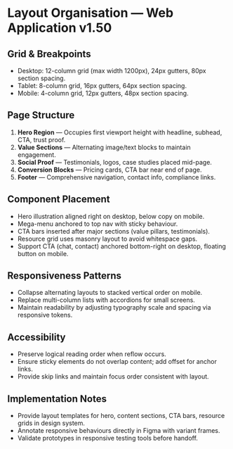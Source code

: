 # Layout Organisation — Web Application v1.50

## Grid & Breakpoints
- Desktop: 12-column grid (max width 1200px), 24px gutters, 80px section spacing.
- Tablet: 8-column grid, 16px gutters, 64px section spacing.
- Mobile: 4-column grid, 12px gutters, 48px section spacing.

## Page Structure
1. **Hero Region** — Occupies first viewport height with headline, subhead, CTA, trust proof.
2. **Value Sections** — Alternating image/text blocks to maintain engagement.
3. **Social Proof** — Testimonials, logos, case studies placed mid-page.
4. **Conversion Blocks** — Pricing cards, CTA bar near end of page.
5. **Footer** — Comprehensive navigation, contact info, compliance links.

## Component Placement
- Hero illustration aligned right on desktop, below copy on mobile.
- Mega-menu anchored to top nav with sticky behaviour.
- CTA bars inserted after major sections (value pillars, testimonials).
- Resource grid uses masonry layout to avoid whitespace gaps.
- Support CTA (chat, contact) anchored bottom-right on desktop, floating button on mobile.

## Responsiveness Patterns
- Collapse alternating layouts to stacked vertical order on mobile.
- Replace multi-column lists with accordions for small screens.
- Maintain readability by adjusting typography scale and spacing via responsive tokens.

## Accessibility
- Preserve logical reading order when reflow occurs.
- Ensure sticky elements do not overlap content; add offset for anchor links.
- Provide skip links and maintain focus order consistent with layout.

## Implementation Notes
- Provide layout templates for hero, content sections, CTA bars, resource grids in design system.
- Annotate responsive behaviours directly in Figma with variant frames.
- Validate prototypes in responsive testing tools before handoff.
